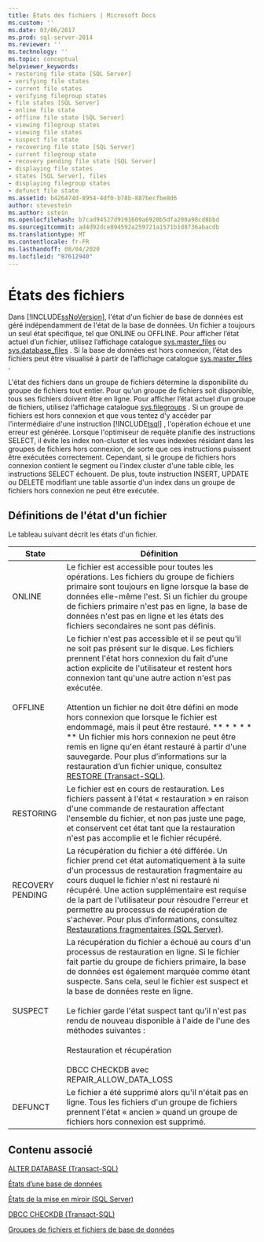 ```yaml
---
title: États des fichiers | Microsoft Docs
ms.custom: ''
ms.date: 03/06/2017
ms.prod: sql-server-2014
ms.reviewer: ''
ms.technology: ''
ms.topic: conceptual
helpviewer_keywords:
- restoring file state [SQL Server]
- verifying file states
- current file states
- verifying filegroup states
- file states [SQL Server]
- online file state
- offline file state [SQL Server]
- viewing filegroup states
- viewing file states
- suspect file state
- recovering file state [SQL Server]
- current filegroup state
- recovery pending file state [SQL Server]
- displaying file states
- states [SQL Server], files
- displaying filegroup states
- defunct file state
ms.assetid: b426474d-8954-4df0-b78b-887becfbe8d6
author: stevestein
ms.author: sstein
ms.openlocfilehash: b7cad94527d9191609a6920b5dfa200a98cd8bbd
ms.sourcegitcommit: ad4d92dce894592a259721a1571b1d8736abacdb
ms.translationtype: MT
ms.contentlocale: fr-FR
ms.lasthandoff: 08/04/2020
ms.locfileid: "87612940"
---
```

# <a name="file-states"></a>États des fichiers
  Dans [!INCLUDE[ssNoVersion](../../includes/ssnoversion-md.md)], l'état d'un fichier de base de données est géré indépendamment de l'état de la base de données. Un fichier a toujours un seul état spécifique, tel que ONLINE ou OFFLINE. Pour afficher l’état actuel d’un fichier, utilisez l’affichage catalogue [sys.master_files](/sql/relational-databases/system-catalog-views/sys-master-files-transact-sql) ou [sys.database_files](/sql/relational-databases/system-catalog-views/sys-database-files-transact-sql) . Si la base de données est hors connexion, l’état des fichiers peut être visualisé à partir de l’affichage catalogue [sys.master_files](/sql/relational-databases/system-catalog-views/sys-master-files-transact-sql) .  
  
 L'état des fichiers dans un groupe de fichiers détermine la disponibilité du groupe de fichiers tout entier. Pour qu'un groupe de fichiers soit disponible, tous ses fichiers doivent être en ligne. Pour afficher l’état actuel d’un groupe de fichiers, utilisez l’affichage catalogue [sys.filegroups](/sql/relational-databases/system-catalog-views/sys-filegroups-transact-sql) . Si un groupe de fichiers est hors connexion et que vous tentez d'y accéder par l'intermédiaire d'une instruction [!INCLUDE[tsql](../../includes/tsql-md.md)] , l'opération échoue et une erreur est générée. Lorsque l'optimiseur de requête planifie des instructions SELECT, il évite les index non-cluster et les vues indexées résidant dans les groupes de fichiers hors connexion, de sorte que ces instructions puissent être exécutées correctement. Cependant, si le groupe de fichiers hors connexion contient le segment ou l'index cluster d'une table cible, les instructions SELECT échouent. De plus, toute instruction INSERT, UPDATE ou DELETE modifiant une table assortie d'un index dans un groupe de fichiers hors connexion ne peut être exécutée.  
  
## <a name="file-state-definitions"></a>Définitions de l'état d'un fichier  
 Le tableau suivant décrit les états d'un fichier.  
  
|State|Définition|  
|-----------|----------------|  
|ONLINE|Le fichier est accessible pour toutes les opérations. Les fichiers du groupe de fichiers primaire sont toujours en ligne lorsque la base de données elle-même l'est. Si un fichier du groupe de fichiers primaire n'est pas en ligne, la base de données n'est pas en ligne et les états des fichiers secondaires ne sont pas définis.|  
|OFFLINE|Le fichier n'est pas accessible et il se peut qu'il ne soit pas présent sur le disque. Les fichiers prennent l'état hors connexion du fait d'une action explicite de l'utilisateur et restent hors connexion tant qu'une autre action n'est pas exécutée.<br /><br /> Attention un fichier ne doit être défini en mode hors connexion que lorsque le fichier est endommagé, mais il peut être restauré. ** \* \* \* \* ** Un fichier mis hors connexion ne peut être remis en ligne qu'en étant restauré à partir d'une sauvegarde. Pour plus d’informations sur la restauration d’un fichier unique, consultez [RESTORE &#40;Transact-SQL&#41;](/sql/t-sql/statements/restore-statements-transact-sql).|  
|RESTORING|Le fichier est en cours de restauration. Les fichiers passent à l'état « restauration » en raison d'une commande de restauration affectant l'ensemble du fichier, et non pas juste une page, et conservent cet état tant que la restauration n'est pas accomplie et le fichier récupéré.|  
|RECOVERY PENDING|La récupération du fichier a été différée. Un fichier prend cet état automatiquement à la suite d'un processus de restauration fragmentaire au cours duquel le fichier n'est ni restauré ni récupéré. Une action supplémentaire est requise de la part de l'utilisateur pour résoudre l'erreur et permettre au processus de récupération de s'achever. Pour plus d’informations, consultez [Restaurations fragmentaires &#40;SQL Server&#41;](../backup-restore/piecemeal-restores-sql-server.md).|  
|SUSPECT|La récupération du fichier a échoué au cours d'un processus de restauration en ligne. Si le fichier fait partie du groupe de fichiers primaire, la base de données est également marquée comme étant suspecte. Sans cela, seul le fichier est suspect et la base de données reste en ligne.<br /><br /> Le fichier garde l'état suspect tant qu'il n'est pas rendu de nouveau disponible à l'aide de l'une des méthodes suivantes :<br /><br /> Restauration et récupération<br /><br /> DBCC CHECKDB avec REPAIR_ALLOW_DATA_LOSS|  
|DEFUNCT|Le fichier a été supprimé alors qu'il n'était pas en ligne. Tous les fichiers d'un groupe de fichiers prennent l'état « ancien » quand un groupe de fichiers hors connexion est supprimé.|  
  
## <a name="related-content"></a>Contenu associé  
 [ALTER DATABASE &#40;Transact-SQL&#41;](/sql/t-sql/statements/alter-database-transact-sql)  
  
 [États d’une base de données](database-states.md)  
  
 [États de la mise en miroir &#40;SQL Server&#41;](../../database-engine/database-mirroring/mirroring-states-sql-server.md)  
  
 [DBCC CHECKDB &#40;Transact-SQL&#41;](/sql/t-sql/database-console-commands/dbcc-checkdb-transact-sql)  
  
 [Groupes de fichiers et fichiers de base de données](database-files-and-filegroups.md)  
  
  
